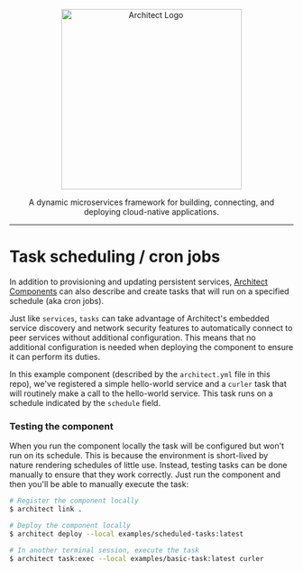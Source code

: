 <p align="center">
  <a href="//architect.io" target="blank"><img src="https://www.architect.io/img/logo.svg" width="320" alt="Architect Logo" /></a>
</p>

<p align="center">
  A dynamic microservices framework for building, connecting, and deploying cloud-native applications.
</p>

---

# Task scheduling / cron jobs

In addition to provisioning and updating persistent services, [Architect Components](//docs.architect.io/configuration/architect-yml) can also describe and create tasks that will run on a specified schedule (aka cron jobs).

Just like `services`, `tasks` can take advantage of Architect's embedded service discovery and network security features to automatically connect to peer services without additional configuration. This means that no additional configuration is needed when deploying the component to ensure it can perform its duties.

In this example component (described by the `architect.yml` file in this repo), we've registered a simple hello-world service and a `curler` task that will routinely make a call to the hello-world service. This task runs on a schedule indicated by the `schedule` field.

### Testing the component

When you run the component locally the task will be configured but won't run on its schedule. This is because the environment is short-lived by nature rendering schedules of little use. Instead, testing tasks can be done manually to ensure that they work correctly. Just run the component and then you'll be able to manually execute the task:

```sh
# Register the component locally
$ architect link .

# Deploy the component locally
$ architect deploy --local examples/scheduled-tasks:latest

# In another terminal session, execute the task
$ architect task:exec --local examples/basic-task:latest curler
```
